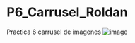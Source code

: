 # P6_Carrusel_Roldan
Practica 6 carrusel de imagenes
![image](https://github.com/user-attachments/assets/8ab79545-2351-4062-a5c6-44358fd73ccf)

